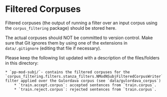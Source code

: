 # Filtered Corpuses

Filtered corpuses (the output of running a filter over an input corpus using the `corpus_filtering` package) should be stored here.

The actual corpuses should NOT be committed to version control. Make sure that Git ignores them by using one of the extensions in `data/.gitignore` (editing that file if necessary).

Please keep the following list updated with a description of the files/folders in this directory:

    * `pp-mod-subj/`- contains the filtered corpuses for the `corpus_filtering.filters.stanza_filters.NModNSubjFilteredCorpusWriter` filter applied over the Gulordava corpus (see `data/gulordava_corpus`)
        * `train.accept.corpus`: accepted sentences from `train.corpus`.
        * `train.reject.corpus`: rejected sentences from `train.corpus`.
